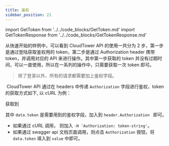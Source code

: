 ```yaml
---
title: 鉴权
sidebar_position: 21
---
```

import GetToken from '../../code_blocks/GetToken.md'
import GetTokenResponse from '../../code_blocks/GetTokenResponse.md'

从快速开始的样例中，可以看到 CloudTower API 的使用一共分为 2 步，第一步是通过登陆获取鉴权用的 token，第二步是通过 Authorization header 携带 token，并调用对应的 API 来进行操作。其中第一步获取的 token 并没有过期时间，可以一直使用，所以在一系列的操作中，只需要获取一次 token 即可。

> 除了登录以外，所有的请求都需要加上鉴权字段。

​
CloudTower API 通过在 headers 中传递 `Authorization` 字段进行鉴权，token 的获取方式如下, 以 cURL 为例：

<GetToken />

获取到

<GetTokenResponse />

其中  `data.token` 是需要用到的鉴权字段，加入到 `header.Authorization ` 即可。
* 如果通过 cURL 调用， 则加入 `-H 'Authorization: token-string'`。
* 如果通过 swagger api 文档页面调用，则点击 `Authorization` 按钮，将`data.token` 填入到 `value` 中即可。